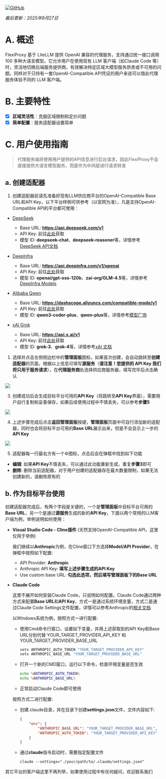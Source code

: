 [![GitHub](https://img.shields.io/badge/GitHub-0.7.0-blue?logo=github)](https://github.com/SanChai20/Flexi-Proxy) 

*最后更新：2025年9月27日*

# A. 概述

FlexiProxy 基于 LiteLLM 提供 OpenAI 兼容的代理服务，支持通过统一接口调用 100 多种大语言模型。它允许用户在使用现有 LLM 客户端（如Claude Code 等）时，灵活地切换后端服务提供商，有效解决特定区域大模型服务昂贵或不可用的问题。同样对于只持有一套OpenAI-Compatible API凭证的用户来说可以借此代理服务体验不同的 LLM 客户端。

# B. 主要特性

- [x] **区域灵活性**：克服区域限制和定价问题
- [x] **简单配置**：服务适配器设置简单

# C. 用户使用指南

> 代理服务端将使用用户提供的API信息进行后台请求，因此FlexiProxy不会直接提供大语言模型服务，而是作为中间层进行请求转发

## a. 创建适配器

1. 创建适配器前请先准备好现有LLM供应商平台的OpenAI-Compatible Base URL和API Key，以下平台样例可供参考（以官网为准），凡是支持OpenAI-Compatible API的平台都可使用：

- [DeepSeek](https://www.deepseek.com/)
    - Base URL: **https://api.deepseek.com/v1**
    - API Key: 前往[此处](https://platform.deepseek.com/)获取
    - 模型 ID: **deepseek-chat**、**deepseek-reasoner**等，详情参考[DeepSeek API文档](https://api-docs.deepseek.com/)

- [DeepInfra](https://deepinfra.com/)
    - Base URL: **https://api.deepinfra.com/v1/openai**
    - API Key: 前往[此处](https://deepinfra.com/dash/api_keys)获取
    - 模型 ID: **openai/gpt-oss-120b**、**zai-org/GLM-4.5**等，详情参考[DeepInfra Models](https://deepinfra.com/models)

- [Alibaba Qwen](https://bailian.console.aliyun.com/)
    - Base URL: **https://dashscope.aliyuncs.com/compatible-mode/v1**
    - API Key: 前往[此处](https://bailian.console.aliyun.com/?tab=model#/api-key)获取
    - 模型 ID: **qwen3-coder-plus**、**qwen-plus**等，详情参考[模型广场](https://bailian.console.aliyun.com/)

- [xAI Grok](https://x.ai/)
    - Base URL: **https://api.x.ai/v1**
    - API Key: 前往[此处](https://console.x.ai/team/default/api-keys)获取
    - 模型 ID: **grok-3**、**grok-4**等，详情参考[xAI 文档](https://docs.x.ai/docs/models)


1. 选择并点击左侧侧边栏中的**管理面板**图标，如果首次创建，会自动跳转至**创建适配器**的页面，根据以上信息可填写**源服务**（**请注意！您提供的 API Key 我们将只用于服务请求**），在**代理服务商**处选择供应商服务器，填写完毕后点击确认

![](https://flexiproxy.com/screenshots/zh/createadapter.PNG)


3. 创建成功后会生成目标平台可用的**API Key**（将跳转至**API Key**界面），需要用户自行复制和妥善保存，如果后续使用过程中不慎丢失，可以参考**步骤5**

![](https://flexiproxy.com/screenshots/zh/apikey.PNG)


4. 上述步骤完成后点击**返回管理面板**按键，**管理面板**页面中可自行添加新的适配器，同时也会将目标平台可用的**Base URL**展示出来，但是不会显示上一步的**API Key**

![](https://flexiproxy.com/screenshots/zh/management.PNG)


5. 适配器每一行最右方有一个⚙图标，点击后会在弹框中找到如下功能
- **编辑**: 如果**API Key**不慎丢失，可以通过此功能重新生成，重复**步骤3**即可
- **删除**: 删除当前适配器，对于用户创建的适配器存在最大数量限制，如果无法创建新的，请删除原有的


## b. 作为目标平台使用

创建适配器完成后，有两个字段是关键的，一个是**管理面板**中目标平台可用的**Base URL**，另一个是通过**源服务**生成的新的**API Key**，下面以两个常用的LLM客户端为例，举例说明如何使用：

- **Visual Studio Code - Cline插件** (天然支持OpenAI-Compatible API，这里仅用于举例)

    我们继续以**Anthropic**为例，在Cline窗口下方选择**Model/API Provider**，在弹框中按照如下配置:

    - API Provider: **Anthropic**
    - Anthropic API Key: **填写上述步骤生成的API Key** 
    - Use custom base URL: **勾选此选项，然后填写管理面板下的Base URL**

- **Claude Code**

    这里不展开如何安装Claude Code，只说明如何配置。Claude Code通过两种方式来配置**Base URL**和**API Key**，方式一是通过系统环境变量，方式二是通过Claude Code Settings文件配置，详情可以参考Anthropic的[相关文档](https://docs.anthropic.com/en/docs/claude-code/llm-gateway#litellm-configuration)
    
    以Windows系统为例，按照方式一进行配置:

    - 使用Cmd命令行窗口，设置如下变量，并用上述获取到的API Key和Base URL分别代替 YOUR_TARGET_PROVIDER_API_KEY 和 YOUR_TARGET_PROVIDER_BASE_URL
        ```cmd
        setx ANTHROPIC_AUTH_TOKEN "YOUR_TARGET_PROVIDER_API_KEY"
        setx ANTHROPIC_BASE_URL "YOUR_TARGET_PROVIDER_BASE_URL"
        ```
    - 打开一个新的CMD窗口，运行以下命令，检查环境变量是否生效
        ```cmd
        echo %ANTHROPIC_AUTH_TOKEN%
        echo %ANTHROPIC_BASE_URL%
        ```
    - 正常启动Claude Code即可使用

    按照方式二进行配置:

    - 创建.claude目录，并在目录下创建**settings.json**文件，文件内容如下:
        ```json
        {
            "env": {
                "ANTHROPIC_BASE_URL": "YOUR_TARGET_PROVIDER_BASE_URL",
                "ANTHROPIC_AUTH_TOKEN": "YOUR_TARGET_PROVIDER_API_KEY"
            }
        }
        ```
    - 通过**claude**指令启动时，需要指定配置文件
        ```
        claude --settings="./your/path/to/.claude/settings.json"
        ```

其它平台的客户端这里不再列举，如果使用过程中有任何疑问，欢迎联系我们